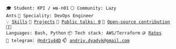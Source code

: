 <code>🎓 Student: KPI / мв-п01</code>
<code>⚪ Community: Lazy Ants</code>
<code>👷 Speciality: DevOps Engineer</code><br>
<code>💡 [Skills](SKILLS.md)</code>
<code>🧻 [Projects](PROJECTS.md)</code>
<code>📢 [Public talks: 0](TALKS.md)</code>
<code>👀 [Open-source contribution](CONTRIBUTION.md)</code><br>
<code>🧑‍💻 Languages: Bash, Python</code>
<code>📦 Tech stack: AWS/Terraform</code>
<code>🪙 [Rates](RATES.md)</code><br>
<code>💬 telegram: [@ndr1y44D](https://t.me/ndr1y44D)</code>
<code>📫 [andriy.dyadyk@gmail.com](mailto:andriy.dyadyk@gmail.com)</code>
